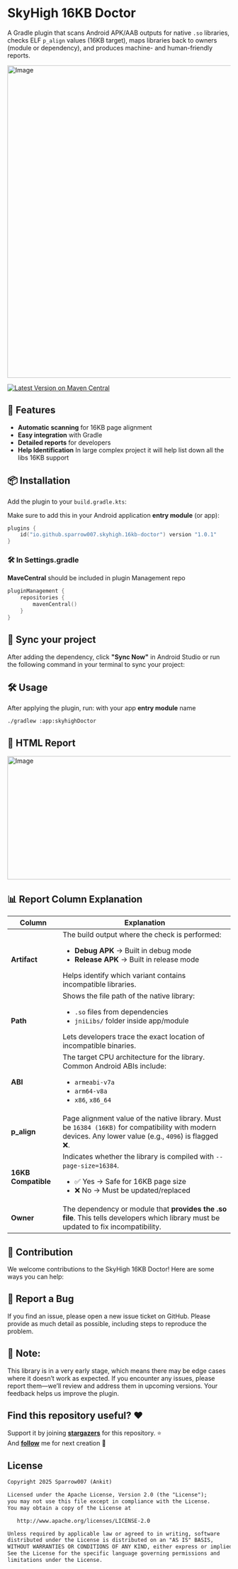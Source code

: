 # SkyHigh 16KB Doctor

A Gradle plugin that scans Android APK/AAB outputs for native `.so` libraries, checks ELF `p_align` values (16KB target), maps libraries back to owners (module or dependency), and produces machine- and human-friendly reports.

<img width="1472" height="704" alt="Image" src="https://github.com/user-attachments/assets/67afd550-931f-4ea1-8478-8b9c2abce572" />

[![Latest Version on Maven Central](https://img.shields.io/maven-central/v/io.github.sparrow007/skyhigh-16kb-doctor.svg?label=Maven%20Central)](https://search.maven.org/artifact/io.github.sparrow007/skyhigh-16kb-doctor)

## 🚀 Features

- **Automatic scanning** for 16KB page alignment
- **Easy integration** with Gradle
- **Detailed reports** for developers
- **Help Identification** In large complex project it will help list down all the libs 16KB support


## 📦 Installation

Add the plugin to your `build.gradle.kts`:

Make sure to add this in your Android application **entry module** (or app):

```kotlin
plugins {
    id("io.github.sparrow007.skyhigh.16kb-doctor") version "1.0.1"
}
```

### 🛠 In Settings.gradle 
**MaveCentral** should be included in plugin Management repo

```kotlin
pluginManagement {
    repositories {
        mavenCentral()
    }
}
```

## 🔁 Sync your project

After adding the dependency, click **"Sync Now"** in Android Studio or run the following command in your terminal to sync your project:


## 🛠 Usage

After applying the plugin, run: with your app **entry module** name 

```
./gradlew :app:skyhighDoctor

```


## 📝 HTML Report

<img width="1884" height="278" alt="Image" src="https://github.com/user-attachments/assets/0558b9ca-7617-44f2-8e2e-10cf6408f69c" />

<h2>📊 Report Column Explanation</h2>

<table>
  <thead>
    <tr>
      <th>Column</th>
      <th>Explanation</th>
    </tr>
  </thead>
  <tbody>
    <tr>
      <td><b>Artifact</b></td>
      <td>
        The build output where the check is performed:
        <ul>
          <li><b>Debug APK</b> → Built in debug mode</li>
          <li><b>Release APK</b> → Built in release mode</li>
        </ul>
        Helps identify which variant contains incompatible libraries.
      </td>
    </tr>
    <tr>
      <td><b>Path</b></td>
      <td>
        Shows the file path of the native library:
        <ul>
          <li><code>.so</code> files from dependencies</li>
          <li><code>jniLibs/</code> folder inside app/module</li>
        </ul>
        Lets developers trace the exact location of incompatible binaries.
      </td>
    </tr>
    <tr>
      <td><b>ABI</b></td>
      <td>
        The target CPU architecture for the library.  
        Common Android ABIs include:
        <ul>
          <li><code>armeabi-v7a</code></li>
          <li><code>arm64-v8a</code></li>
          <li><code>x86</code>, <code>x86_64</code></li>
        </ul>
      </td>
    </tr>
    <tr>
      <td><b>p_align</b></td>
      <td>
        Page alignment value of the native library.  
        Must be <code>16384 (16KB)</code> for compatibility with modern devices.  
        Any lower value (e.g., <code>4096</code>) is flagged ❌.
      </td>
    </tr>
    <tr>
      <td><b>16KB Compatible</b></td>
      <td>
        Indicates whether the library is compiled with <code>--page-size=16384</code>.
        <ul>
          <li>✅ Yes → Safe for 16KB page size</li>
          <li>❌ No → Must be updated/replaced</li>
        </ul>
      </td>
    </tr>
    <tr>
      <td><b>Owner</b></td>
      <td>
        The dependency or module that <b>provides the .so file</b>.  
        This tells developers which library must be updated to fix incompatibility.
      </td>
    </tr>
  </tbody>
</table>


## 🤝 Contribution
We welcome contributions to the SkyHigh 16KB Doctor! Here are some ways you can help:

## 🐞 Report a Bug
If you find an issue, please open a new issue ticket on GitHub. Please provide as much detail as possible, including steps to reproduce the problem.


## 📝 Note:
This library is in a very early stage, which means there may be edge cases where it doesn’t work as expected. If you encounter any issues, please report them—we’ll review and address them in upcoming versions. Your feedback helps us improve the plugin.

## Find this repository useful? ❤️
Support it by joining __[stargazers](https://github.com/sparrow007/skyhigh-16kb-doctor/stargazers)__ for this repository. :star: <br>
 And __[follow](https://github.com/sparrow007)__  me for next creation 🤩

## License
```xml
Copyright 2025 Sparrow007 (Ankit)

Licensed under the Apache License, Version 2.0 (the "License");
you may not use this file except in compliance with the License.
You may obtain a copy of the License at

   http://www.apache.org/licenses/LICENSE-2.0

Unless required by applicable law or agreed to in writing, software
distributed under the License is distributed on an "AS IS" BASIS,
WITHOUT WARRANTIES OR CONDITIONS OF ANY KIND, either express or implied.
See the License for the specific language governing permissions and
limitations under the License.
```
